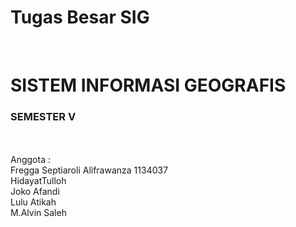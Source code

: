 # Tugas Besar SIG
</br>
<H1>SISTEM INFORMASI GEOGRAFIS</H1>
  <H3>SEMESTER V</H3>
</br>
</br>
Anggota : </br>
Fregga Septiaroli Alifrawanza 1134037</br>
HidayatTulloh</br>
Joko Afandi</br>
Lulu Atikah</br>
M.Alvin Saleh</br>

